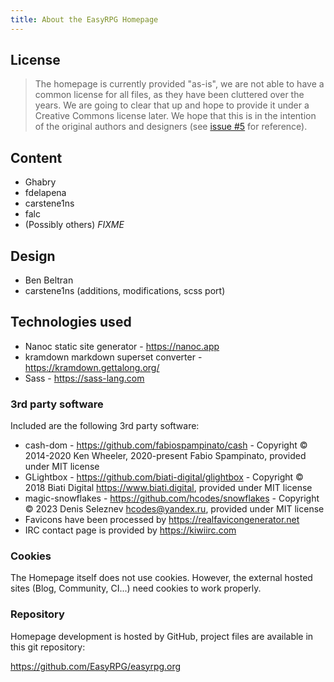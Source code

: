 ```yaml
---
title: About the EasyRPG Homepage
---
```

<div class="info" markdown="1">

## License

> The homepage is currently provided "as-is", we are not able to have a common
> license for all files, as they have been cluttered over the years.
> We are going to clear that up and hope to provide it under a Creative Commons
> license later. We hope that this is in the intention of the original authors
> and designers (see [issue #5] for reference).


## Content

- Ghabry
- fdelapena
- carstene1ns
- falc
- (Possibly others) *FIXME*


## Design

- Ben Beltran
- carstene1ns (additions, modifications, scss port)

## Technologies used

- Nanoc static site generator - <https://nanoc.app>
- kramdown markdown superset converter - <https://kramdown.gettalong.org/>
- Sass - <https://sass-lang.com>

### 3rd party software

Included are the following 3rd party software:

- cash-dom - <https://github.com/fabiospampinato/cash> - Copyright © 2014-2020
  Ken Wheeler, 2020-present Fabio Spampinato, provided under MIT license
- GLightbox - <https://github.com/biati-digital/glightbox> - Copyright © 2018
  Biati Digital <https://www.biati.digital>, provided under MIT license
- magic-snowflakes - <https://github.com/hcodes/snowflakes> - Copyright © 2023
  Denis Seleznev <hcodes@yandex.ru>, provided under MIT license
- Favicons have been processed by <https://realfavicongenerator.net>
- IRC contact page is provided by <https://kiwiirc.com>

### Cookies

The Homepage itself does not use cookies. However, the external hosted sites
(Blog, Community, CI...) need cookies to work properly.

### Repository

Homepage development is hosted by GitHub, project files are available
in this git repository:

<https://github.com/EasyRPG/easyrpg.org>

[issue #5]: https://github.com/EasyRPG/easyrpg.org/issues/5

</div>
